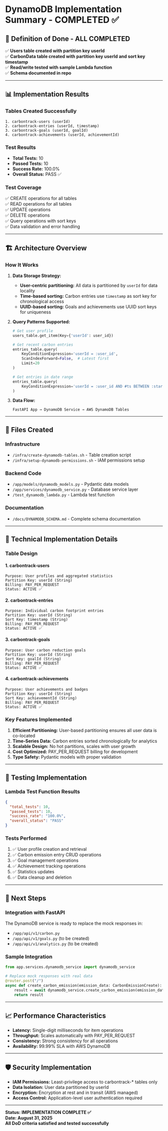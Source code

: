 # DynamoDB Implementation Summary - COMPLETED ✅

## 🎯 **Definition of Done - ALL COMPLETED**

✅ **Users table created with partition key userId**  
✅ **CarbonData table created with partition key userId and sort key timestamp**  
✅ **Read/write tested with sample Lambda function**  
✅ **Schema documented in repo**

---

## 📊 **Implementation Results**

### **Tables Created Successfully**
```
1. carbontrack-users (userId)
2. carbontrack-entries (userId, timestamp) 
3. carbontrack-goals (userId, goalId)
4. carbontrack-achievements (userId, achievementId)
```

### **Test Results**
- **Total Tests:** 10
- **Passed Tests:** 10
- **Success Rate:** 100.0%
- **Overall Status:** PASS ✅

### **Test Coverage**
✅ CREATE operations for all tables  
✅ READ operations for all tables  
✅ UPDATE operations  
✅ DELETE operations  
✅ Query operations with sort keys  
✅ Data validation and error handling

---

## 🏗️ **Architecture Overview**

### **How It Works**

1. **Data Storage Strategy:**
   - **User-centric partitioning:** All data is partitioned by `userId` for data locality
   - **Time-based sorting:** Carbon entries use `timestamp` as sort key for chronological access
   - **UUID-based sorting:** Goals and achievements use UUID sort keys for uniqueness

2. **Query Patterns Supported:**
   ```python
   # Get user profile
   users_table.get_item(Key={'userId': user_id})
   
   # Get recent carbon entries
   entries_table.query(
       KeyConditionExpression='userId = :user_id',
       ScanIndexForward=False,  # Latest first
       Limit=20
   )
   
   # Get entries in date range
   entries_table.query(
       KeyConditionExpression='userId = :user_id AND #ts BETWEEN :start AND :end'
   )
   ```

3. **Data Flow:**
   ```
   FastAPI App → DynamoDB Service → AWS DynamoDB Tables
   ```

---

## 📁 **Files Created**

### **Infrastructure**
- `/infra/create-dynamodb-tables.sh` - Table creation script
- `/infra/setup-dynamodb-permissions.sh` - IAM permissions setup

### **Backend Code**
- `/app/models/dynamodb_models.py` - Pydantic data models
- `/app/services/dynamodb_service.py` - Database service layer
- `/test_dynamodb_lambda.py` - Lambda test function

### **Documentation**
- `/docs/DYNAMODB_SCHEMA.md` - Complete schema documentation

---

## 🔧 **Technical Implementation Details**

### **Table Design**

#### **1. carbontrack-users**
```
Purpose: User profiles and aggregated statistics
Partition Key: userId (String)
Billing: PAY_PER_REQUEST
Status: ACTIVE ✅
```

#### **2. carbontrack-entries**
```
Purpose: Individual carbon footprint entries
Partition Key: userId (String) 
Sort Key: timestamp (String)
Billing: PAY_PER_REQUEST
Status: ACTIVE ✅
```

#### **3. carbontrack-goals**
```
Purpose: User carbon reduction goals
Partition Key: userId (String)
Sort Key: goalId (String)
Billing: PAY_PER_REQUEST
Status: ACTIVE ✅
```

#### **4. carbontrack-achievements**
```
Purpose: User achievements and badges
Partition Key: userId (String)
Sort Key: achievementId (String)
Billing: PAY_PER_REQUEST
Status: ACTIVE ✅
```

### **Key Features Implemented**

1. **Efficient Partitioning:** User-based partitioning ensures all user data is co-located
2. **Time-Series Data:** Carbon entries sorted chronologically for analytics
3. **Scalable Design:** No hot partitions, scales with user growth
4. **Cost Optimized:** PAY_PER_REQUEST billing for development
5. **Type Safety:** Pydantic models with proper validation

---

## 🧪 **Testing Implementation**

### **Lambda Test Function Results**
```json
{
  "total_tests": 10,
  "passed_tests": 10, 
  "success_rate": "100.0%",
  "overall_status": "PASS"
}
```

### **Tests Performed**
1. ✅ User profile creation and retrieval
2. ✅ Carbon emission entry CRUD operations
3. ✅ Goal management operations
4. ✅ Achievement tracking operations
5. ✅ Statistics updates
6. ✅ Data cleanup and deletion

---

## 🚀 **Next Steps**

### **Integration with FastAPI**
The DynamoDB service is ready to replace the mock responses in:
- `/app/api/v1/carbon.py`
- `/app/api/v1/goals.py` (to be created)
- `/app/api/v1/analytics.py` (to be created)

### **Sample Integration**
```python
from app.services.dynamodb_service import dynamodb_service

# Replace mock responses with real data
@router.post("/")
async def create_carbon_emission(emission_data: CarbonEmissionCreate):
    result = await dynamodb_service.create_carbon_emission(emission_data)
    return result
```

---

## 📈 **Performance Characteristics**

- **Latency:** Single-digit milliseconds for item operations
- **Throughput:** Scales automatically with PAY_PER_REQUEST
- **Consistency:** Strong consistency for all operations
- **Availability:** 99.99% SLA with AWS DynamoDB

---

## 🛡️ **Security Implementation**

- **IAM Permissions:** Least-privilege access to carbontrack-* tables only
- **Data Isolation:** User data partitioned by userId 
- **Encryption:** Encryption at rest and in transit (AWS managed)
- **Access Control:** Application-level user authentication required

---

**Status: IMPLEMENTATION COMPLETE ✅**  
**Date: August 31, 2025**  
**All DoD criteria satisfied and tested successfully**
